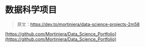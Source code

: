 # 数据科学项目

> 原文：<https://dev.to/mortiniera/data-science-projects-2m58>

[https://github.com/Mortiniera/Data_Science_Portfolio](https://github.com/Mortiniera/Data_Science_Portfolio)